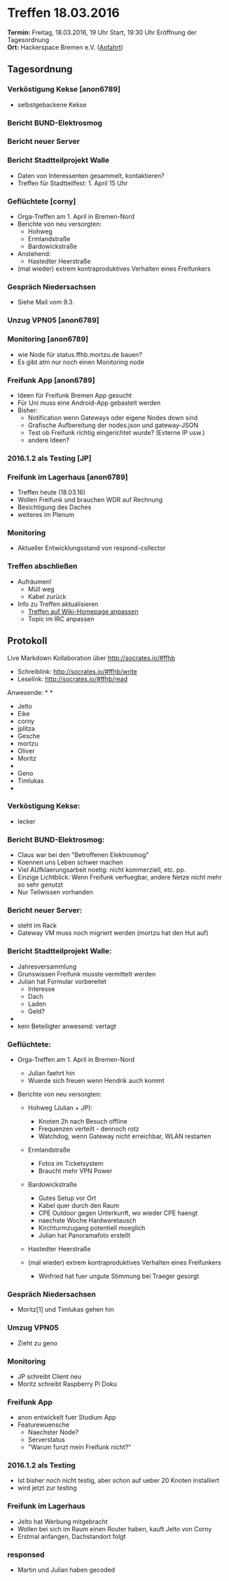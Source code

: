 # Treffen 18.03.2016
**Termin:** Freitag, 18.03.2016, 19 Uhr Start, 19:30 Uhr Eröffnung der Tagesordnung  
**Ort:** Hackerspace Bremen e.V. ([Anfahrt](https://www.hackerspace-bremen.de/anfahrt/))

## Tagesordnung

### Verköstigung Kekse [anon6789]
* selbstgebackene Kekse 

### Bericht BUND-Elektrosmog

### Bericht neuer Server

### Bericht Stadtteilprojekt Walle
* Daten von Interessenten gesammelt, kontaktieren?
* Treffen für Stadtteilfest: 1. April 15 Uhr

### Geflüchtete [corny]

* Orga-Treffen am 1. April in Bremen-Nord
* Berichte von neu versorgten:
  * Hohweg
  * Ermlandstraße
  * Bardowickstraße
* Anstehend:
  * Hastedter Heerstraße
* (mal wieder) extrem kontraproduktives Verhalten eines Freifunkers

### Gespräch Niedersachsen

* Siehe Mail vom 9.3.

### Unzug VPN05 [anon6789]

### Monitoring [anon6789]
* wie Node für status.ffhb.mortzu.de bauen?
* Es gibt atm nur noch einen Monitoring node

### Freifunk App [anon6789]
* Ideen für Freifunk Bremen App gesucht
* Für Uni muss eine Android-App gebastelt werden
* Bisher:
  * Notification wenn Gateways oder eigene Nodes down sind
  * Grafische Aufbereitung der nodes.json und gateway-JSON
  * Test ob Freifunk richtig eingerichtet wurde? (Externe IP usw.)
  * andere Ideen?

### 2016.1.2 als Testing [JP]

### Freifunk im Lagerhaus [anon6789]
* Treffen heute (18.03.16)
* Wollen Freifunk und brauchen WDR auf Rechnung
* Besichtigung des Daches
* weiteres im Plenum

### Monitoring

* Aktueller Entwicklungsstand von respond-collector

### Treffen abschließen
* Aufräumen!
  * Müll weg
  * Kabel zurück
* Info zu Treffen aktualisieren
  * [Treffen auf Wiki-Homepage anpassen](Home)
  * Topic im IRC anpassen

## Protokoll
Live Markdown Kollaboration über http://socrates.io/#ffhb
* Schreiblink: http://socrates.io/#ffhb/write
* Leselink: http://socrates.io/#ffhb/read

Anwesende:
* 
*
* Jelto
* Eike
* corny
* jplitza
* Gesche
* mortzu
* Oliver
* Moritz
*
* Geno
* Timlukas
*


### Verköstigung Kekse:
  * lecker

### Bericht BUND-Elektrosmog:
  * Claus war bei den "Betroffenen Elektrosmog"
  * Koennen uns Leben schwer machen
  * Viel AUfklaerungsarbeit noetig: nicht kommerziell, etc. pp.
  * Einzige Lichtblick: Wenn Freifunk verfuegbar, andere Netze nicht mehr so sehr genutzt
  * Nur Teilwissen vorhanden

### Bericht neuer Server:
  * steht im Rack
  * Gateway VM muss noch migriert werden (mortzu hat den Hut auf)


### Bericht Stadtteilprojekt Walle:
  * Jahresversammlung
  * Grunswissen Freifunk musste vermittelt werden
  * Julian hat Formular vorbereitet
    * Interesse
    * Dach
    * Laden
    * Geld?
  * 
  * kein Beteiligter anwesend: vertagt


### Geflüchtete:
  * Orga-Treffen am 1. April in Bremen-Nord
    * Julian faehrt hin
    * Wuerde sich freuen wenn Hendrik auch kommt

  * Berichte von neu versorgten:
    * Hohweg (Julian + JP):
      * Knoten 2h nach Besuch offline
      * Frequenzen verteilt - dennoch rotz
      * Watchdog, wenn Gateway nicht erreichbar, WLAN restarten
 
    * Ermlandstraße
      * Fotos im Ticketsystem
      * Braucht mehr VPN Power

    * Bardowickstraße
      * Gutes Setup vor Ort
      * Kabel quer durch den Raum
      * CPE Outdoor gegen Unterkunft, wo wieder CPE haengt
      * naechste Woche Hardwaretausch
      * Kirchturmzugang potentiell moeglich
      * Julian hat Panoramafoto erstellt
    
    * Hastedter Heerstraße

    * (mal wieder) extrem kontraproduktives Verhalten eines Freifunkers
      * Winfried hat fuer ungute Stimmung bei Traeger gesorgt
      
### Gespräch Niedersachsen
  * Moritz[1] und Timlukas gehen hin

### Umzug VPN05
  * Zieht zu geno

### Monitoring
  * JP schreibt Client neu
  * Moritz schreibt Raspberry Pi Doku

### Freifunk App
  * anon entwickelt fuer Studium App
  * Featurewuensche
    * Naechster Node?
    * Serverstatus
    * "Warum funzt mein Freifunk nicht?"

### 2016.1.2 als Testing
  * Ist bisher noch nicht testig, aber schon auf ueber 20 Knoten installiert
  * wird jetzt zur testing

### Freifunk im Lagerhaus
   * Jelto hat Werbung mitgebracht
   * Wollen bei sich im Raum einen Router haben, kauft Jelto von Corny
   * Erstmal anfangen, Dachstandort folgt

### responsed
   * Martin und Julian haben gecoded

